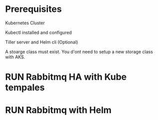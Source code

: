 
# Prerequisites

Kubernetes Cluster

Kubectl installed and configured

Tiller server and Helm cli (Optional)

A stoarge class must exist. You d'ont need to setup a new storage class with AKS.


# RUN Rabbitmq HA with Kube tempales



# RUN Rabbitmq with Helm
